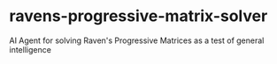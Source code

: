# ravens-progressive-matrix-solver
AI Agent for solving Raven's Progressive Matrices as a test of general intelligence
